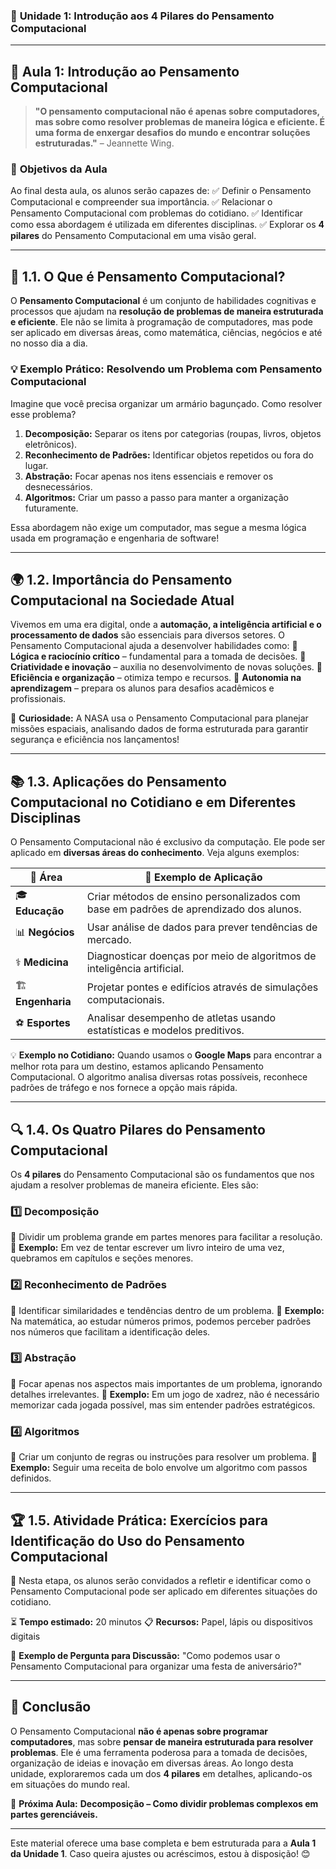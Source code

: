 ### 📑 **Unidade 1: Introdução aos 4 Pilares do Pensamento Computacional**

------

## 🧠 **Aula 1: Introdução ao Pensamento Computacional**

> **"O pensamento computacional não é apenas sobre computadores, mas sobre como resolver problemas de maneira lógica e eficiente. É uma forma de enxergar desafios do mundo e encontrar soluções estruturadas."** – Jeannette Wing.

### 🎯 **Objetivos da Aula**

Ao final desta aula, os alunos serão capazes de: ✅ Definir o Pensamento Computacional e compreender sua importância.
 ✅ Relacionar o Pensamento Computacional com problemas do cotidiano.
 ✅ Identificar como essa abordagem é utilizada em diferentes disciplinas.
 ✅ Explorar os **4 pilares** do Pensamento Computacional em uma visão geral.

------

## 🧐 **1.1. O Que é Pensamento Computacional?**

O **Pensamento Computacional** é um conjunto de habilidades cognitivas e processos que ajudam na **resolução de problemas de maneira estruturada e eficiente**. Ele não se limita à programação de computadores, mas pode ser aplicado em diversas áreas, como matemática, ciências, negócios e até no nosso dia a dia.

### 💡 **Exemplo Prático: Resolvendo um Problema com Pensamento Computacional**

Imagine que você precisa organizar um armário bagunçado. Como resolver esse problema?

1. **Decomposição:** Separar os itens por categorias (roupas, livros, objetos eletrônicos).
2. **Reconhecimento de Padrões:** Identificar objetos repetidos ou fora do lugar.
3. **Abstração:** Focar apenas nos itens essenciais e remover os desnecessários.
4. **Algoritmos:** Criar um passo a passo para manter a organização futuramente.

Essa abordagem não exige um computador, mas segue a mesma lógica usada em programação e engenharia de software!

------

## 🌍 **1.2. Importância do Pensamento Computacional na Sociedade Atual**

Vivemos em uma era digital, onde a **automação, a inteligência artificial e o processamento de dados** são essenciais para diversos setores. O Pensamento Computacional ajuda a desenvolver habilidades como: 🔹 **Lógica e raciocínio crítico** – fundamental para a tomada de decisões.
 🔹 **Criatividade e inovação** – auxilia no desenvolvimento de novas soluções.
 🔹 **Eficiência e organização** – otimiza tempo e recursos.
 🔹 **Autonomia na aprendizagem** – prepara os alunos para desafios acadêmicos e profissionais.

📌 **Curiosidade:**
 A NASA usa o Pensamento Computacional para planejar missões espaciais, analisando dados de forma estruturada para garantir segurança e eficiência nos lançamentos!

------

## 📚 **1.3. Aplicações do Pensamento Computacional no Cotidiano e em Diferentes Disciplinas**

O Pensamento Computacional não é exclusivo da computação. Ele pode ser aplicado em **diversas áreas do conhecimento**. Veja alguns exemplos:

| 📖 **Área**       | 🔎 **Exemplo de Aplicação**                                   |
| ---------------- | ------------------------------------------------------------ |
| 🎓 **Educação**   | Criar métodos de ensino personalizados com base em padrões de aprendizado dos alunos. |
| 📊 **Negócios**   | Usar análise de dados para prever tendências de mercado.     |
| ⚕️ **Medicina**   | Diagnosticar doenças por meio de algoritmos de inteligência artificial. |
| 🏗️ **Engenharia** | Projetar pontes e edifícios através de simulações computacionais. |
| ⚽ **Esportes**   | Analisar desempenho de atletas usando estatísticas e modelos preditivos. |

💡 **Exemplo no Cotidiano:**
 Quando usamos o **Google Maps** para encontrar a melhor rota para um destino, estamos aplicando Pensamento Computacional. O algoritmo analisa diversas rotas possíveis, reconhece padrões de tráfego e nos fornece a opção mais rápida.

------

## 🔍 **1.4. Os Quatro Pilares do Pensamento Computacional**

Os **4 pilares** do Pensamento Computacional são os fundamentos que nos ajudam a resolver problemas de maneira eficiente. Eles são:

### 1️⃣ **Decomposição**

📌 Dividir um problema grande em partes menores para facilitar a resolução.
 🔹 **Exemplo:** Em vez de tentar escrever um livro inteiro de uma vez, quebramos em capítulos e seções menores.

### 2️⃣ **Reconhecimento de Padrões**

📌 Identificar similaridades e tendências dentro de um problema.
 🔹 **Exemplo:** Na matemática, ao estudar números primos, podemos perceber padrões nos números que facilitam a identificação deles.

### 3️⃣ **Abstração**

📌 Focar apenas nos aspectos mais importantes de um problema, ignorando detalhes irrelevantes.
 🔹 **Exemplo:** Em um jogo de xadrez, não é necessário memorizar cada jogada possível, mas sim entender padrões estratégicos.

### 4️⃣ **Algoritmos**

📌 Criar um conjunto de regras ou instruções para resolver um problema.
 🔹 **Exemplo:** Seguir uma receita de bolo envolve um algoritmo com passos definidos.

------

## 🏆 **1.5. Atividade Prática: Exercícios para Identificação do Uso do Pensamento Computacional**

📌 Nesta etapa, os alunos serão convidados a refletir e identificar como o Pensamento Computacional pode ser aplicado em diferentes situações do cotidiano.

⏳ **Tempo estimado:** 20 minutos
 📋 **Recursos:** Papel, lápis ou dispositivos digitais

🔹 **Exemplo de Pergunta para Discussão:**
 "Como podemos usar o Pensamento Computacional para organizar uma festa de aniversário?"

------

## 🎯 **Conclusão**

O Pensamento Computacional **não é apenas sobre programar computadores**, mas sobre **pensar de maneira estruturada para resolver problemas**. Ele é uma ferramenta poderosa para a tomada de decisões, organização de ideias e inovação em diversas áreas. Ao longo desta unidade, exploraremos cada um dos **4 pilares** em detalhes, aplicando-os em situações do mundo real.

🚀 **Próxima Aula:** **Decomposição – Como dividir problemas complexos em partes gerenciáveis.**

------

Este material oferece uma base completa e bem estruturada para a **Aula 1 da Unidade 1**. Caso queira ajustes ou acréscimos, estou à disposição! 😊
